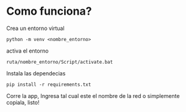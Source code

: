 # Como funciona?

Crea un entorno virtual
```
python -m venv <nombre_entorno>
```

activa el entorno
```
ruta/nombre_entorno/Script/activate.bat
```

Instala las dependecias
```
pip install -r requirements.txt
```

Corre la app, Ingresa tal cual este el nombre de la red o simplemente copiala, listo!